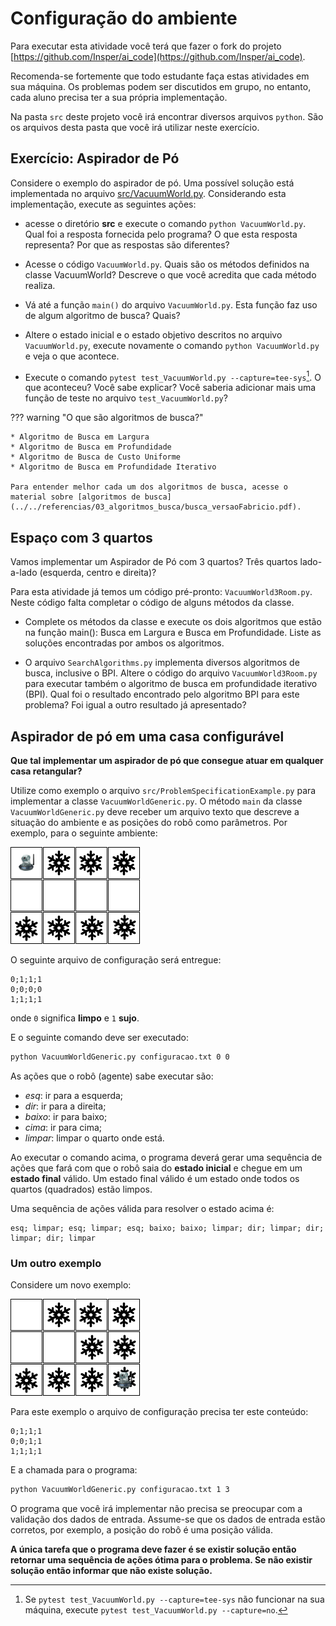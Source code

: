 # Configuração do ambiente

Para executar esta atividade você terá que fazer o fork do projeto [https://github.com/Insper/ai_code](https://github.com/Insper/ai_code). 

Recomenda-se fortemente que todo estudante faça estas atividades em sua máquina. Os problemas podem ser discutidos em grupo, no entanto, cada aluno precisa ter a sua própria implementação. 

Na pasta `src` deste projeto você irá encontrar diversos arquivos `python`. São os arquivos desta pasta que você irá utilizar neste exercício.

## Exercício: Aspirador de Pó 

Considere o exemplo do aspirador de pó. Uma possível solução está implementada no 
arquivo [src/VacuumWorld.py](https://github.com/Insper/ai_code/blob/main/src/VacuumWorld.py). Considerando esta implementação, execute as seguintes ações:

* acesse o diretório **src** e execute o comando `python VacuumWorld.py`. Qual foi a resposta fornecida pelo programa? O que esta resposta representa? Por que as respostas são diferentes?

* Acesse o código `VacuumWorld.py`. Quais são os métodos definidos na classe VacuumWorld? Descreve o que você acredita que cada método realiza.

* Vá até a função `main()` do arquivo `VacuumWorld.py`. Esta função faz uso de algum algoritmo de busca? Quais? 

* Altere o estado inicial e o estado objetivo descritos no arquivo `VacuumWorld.py`, execute novamente o comando `python VacuumWorld.py` e veja o que acontece. 

* Execute o comando `pytest test_VacuumWorld.py --capture=tee-sys`[^1]. O que aconteceu? Você sabe explicar? Você saberia adicionar mais uma função de teste no arquivo `test_VacuumWorld.py`?

[^1]: Se `pytest test_VacuumWorld.py --capture=tee-sys` não funcionar na sua máquina, execute `pytest test_VacuumWorld.py --capture=no`.

??? warning "O que são algoritmos de busca?"

    * Algoritmo de Busca em Largura
    * Algoritmo de Busca em Profundidade
    * Algoritmo de Busca de Custo Uniforme
    * Algoritmo de Busca em Profundidade Iterativo

    Para entender melhor cada um dos algoritmos de busca, acesse o material sobre [algoritmos de busca](../../referencias/03_algoritmos_busca/busca_versaoFabricio.pdf).

## Espaço com 3 quartos

Vamos implementar um Aspirador de Pó com 3 quartos? Três quartos lado-a-lado (esquerda, centro e direita)? 

Para esta atividade já temos um código pré-pronto: `VacuumWorld3Room.py`. Neste código falta completar o código de alguns métodos da classe.  

* Complete os métodos da classe e execute os dois algoritmos que estão na função main(): Busca em Largura e Busca em Profundidade. Liste as soluções encontradas por ambos os algoritmos.

* O arquivo `SearchAlgorithms.py` implementa diversos algoritmos de busca, inclusive o BPI. Altere o código do arquivo `VacuumWorld3Room.py` para executar também o algoritmo de busca em profundidade iterativo (BPI). Qual foi o resultado encontrado pelo algoritmo BPI para este problema? Foi igual a outro resultado já apresentado? 

## Aspirador de pó em uma casa configurável

**Que tal implementar um aspirador de pó que consegue atuar em qualquer casa retangular?** 

Utilize como exemplo o arquivo `src/ProblemSpecificationExample.py` para implementar a classe `VacuumWorldGeneric.py`. O método `main` da classe `VacuumWorldGeneric.py` deve receber um arquivo texto que descreve a situação do ambiente e as posições do robô como parâmetros. Por exemplo, para o seguinte ambiente: 

<img src="img/mundo_ex_1.png">

O seguinte arquivo de configuração será entregue: 

```text
0;1;1;1
0;0;0;0
1;1;1;1
```

onde `0` significa **limpo** e `1` **sujo**.

E o seguinte comando deve ser executado:

```bash
python VacuumWorldGeneric.py configuracao.txt 0 0
``` 

As ações que o robô (agente) sabe executar são: 

* *esq*: ir para a esquerda;
* *dir*: ir para a direita;
* *baixo*: ir para baixo;
* *cima*: ir para cima;
* *limpar*: limpar o quarto onde está.

Ao executar o comando acima, o programa deverá gerar uma sequência de ações que fará com que o robô saia do **estado inicial** e chegue em um **estado final** válido. Um estado final válido é um estado onde todos os quartos (quadrados) estão limpos. 

Uma sequência de ações válida para resolver o estado acima é: 

```
esq; limpar; esq; limpar; esq; baixo; baixo; limpar; dir; limpar; dir; limpar; dir; limpar
```

### Um outro exemplo 

Considere um novo exemplo:

<img src="img/mundo_ex_2.png">

Para este exemplo o arquivo de configuração precisa ter este conteúdo:

```text
0;1;1;1
0;0;1;1
1;1;1;1
```

E a chamada para o programa: 

```bash
python VacuumWorldGeneric.py configuracao.txt 1 3
```

O programa que você irá implementar não precisa se preocupar com a validação dos dados de entrada. Assume-se que os dados de entrada estão corretos, por exemplo, a posição do robô é uma posição válida. 

**A única tarefa que o programa deve fazer é se existir solução então retornar uma sequência de ações ótima para o problema. Se não existir solução então informar que não existe solução.**
